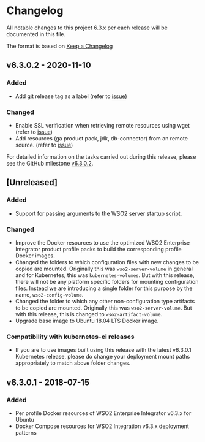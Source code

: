 # Changelog
All notable changes to this project 6.3.x per each release will be documented in this file.

The format is based on [Keep a Changelog](https://keepachangelog.com/en/1.0.0/)

## v6.3.0.2 - 2020-11-10

### Added
- Add git release tag as a label (refer to [issue](https://github.com/wso2/docker-ei/issues/217))

### Changed
- Enable SSL verification when retrieving remote resources using wget (refer to [issue](https://github.com/wso2/docker-ei/issues/221))
- Add resources (ga product pack, jdk, db-connector) from an remote source. (refer to [issue](https://github.com/wso2/docker-ei/issues/226))

For detailed information on the tasks carried out during this release, please see the GitHub milestone
[v6.3.0.2](https://github.com/wso2/docker-ei/milestone/19).

## [Unreleased]

### Added
- Support for passing arguments to the WSO2 server startup script.

### Changed
- Improve the Docker resources to use the optimized WSO2 Enterprise Integrator product profile
packs to build the corresponding profile Docker images.
- Changed the folders to which configuration files with new changes to be copied are mounted.
Originally this was `wso2-server-volume` in general and for Kubernetes, this was
`kubernetes-volumes`. But with this release, there will not be any platform specific
folders for mounting configuration files. Instead we are introducing a single folder
for this purpose by the name, `wso2-config-volume`.
- Changed the folder to which any other non-configuration type artifacts to be copied are mounted.
Originally this was `wso2-server-volume`. But with this release, this is changed to `wso2-artifact-volume`.
- Upgrade base image to Ubuntu 18.04 LTS Docker image.

### Compatibility with kubernetes-ei releases
- If you are to use images built using this release with the latest v6.3.0.1 Kubernetes release, please do change
your deployment mount paths appropriately to match above folder changes.

## v6.3.0.1 - 2018-07-15

### Added
- Per profile Docker resources of WSO2 Enterprise Integrator v6.3.x for Ubuntu
- Docker Compose resources for WSO2 Integration v6.3.x deployment patterns

[v6.3.0.2]: https://github.com/wso2/docker-ei/compare/v6.3.0.1...v6.3.0.2
